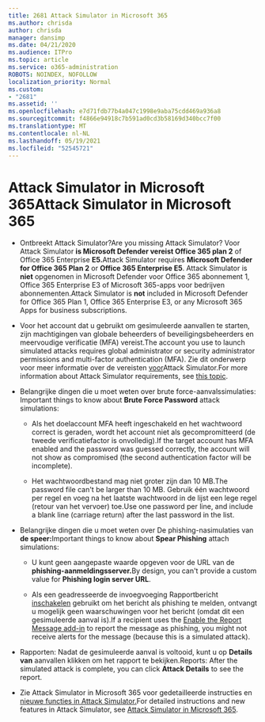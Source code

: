 ```yaml
---
title: 2681 Attack Simulator in Microsoft 365
ms.author: chrisda
author: chrisda
manager: dansimp
ms.date: 04/21/2020
ms.audience: ITPro
ms.topic: article
ms.service: o365-administration
ROBOTS: NOINDEX, NOFOLLOW
localization_priority: Normal
ms.custom:
- "2681"
ms.assetid: ''
ms.openlocfilehash: e7d71fdb77b4a047c1998e9aba75cdd469a936a8
ms.sourcegitcommit: f4866e94918c7b591ad0cd3b58169d340bcc7f00
ms.translationtype: MT
ms.contentlocale: nl-NL
ms.lasthandoff: 05/19/2021
ms.locfileid: "52545721"
---
```

# <a name="attack-simulator-in-microsoft-365"></a><span data-ttu-id="04111-102">Attack Simulator in Microsoft 365</span><span class="sxs-lookup"><span data-stu-id="04111-102">Attack Simulator in Microsoft 365</span></span>

- <span data-ttu-id="04111-103">Ontbreekt Attack Simulator?</span><span class="sxs-lookup"><span data-stu-id="04111-103">Are you missing Attack Simulator?</span></span> <span data-ttu-id="04111-104">Voor Attack Simulator **is Microsoft Defender vereist Office 365 plan 2** of Office 365 Enterprise **E5.**</span><span class="sxs-lookup"><span data-stu-id="04111-104">Attack Simulator requires **Microsoft Defender for Office 365 Plan 2** or **Office 365 Enterprise E5**.</span></span> <span data-ttu-id="04111-105">Attack Simulator is **niet** opgenomen in Microsoft Defender voor Office 365 abonnement 1, Office 365 Enterprise E3 of Microsoft 365-apps voor bedrijven abonnementen.</span><span class="sxs-lookup"><span data-stu-id="04111-105">Attack Simulator is **not** included in Microsoft Defender for Office 365 Plan 1, Office 365 Enterprise E3, or any Microsoft 365 Apps for business subscriptions.</span></span>

- <span data-ttu-id="04111-106">Voor het account dat u gebruikt om gesimuleerde aanvallen te starten, zijn machtigingen van globale beheerders of beveiligingsbeheerders en meervoudige verificatie (MFA) vereist.</span><span class="sxs-lookup"><span data-stu-id="04111-106">The account you use to launch simulated attacks requires global administrator or security administrator permissions and multi-factor authentication (MFA).</span></span> <span data-ttu-id="04111-107">Zie dit onderwerp voor meer informatie over de vereisten [voor](/microsoft-365/security/office-365-security/attack-simulator)Attack Simulator.</span><span class="sxs-lookup"><span data-stu-id="04111-107">For more information about Attack Simulator requirements, see [this topic](/microsoft-365/security/office-365-security/attack-simulator).</span></span>

- <span data-ttu-id="04111-108">Belangrijke dingen die u moet weten over brute force-aanvalssimulaties: </span><span class="sxs-lookup"><span data-stu-id="04111-108">Important things to know about **Brute Force Password** attack simulations:</span></span>

  - <span data-ttu-id="04111-109">Als het doelaccount MFA heeft ingeschakeld en het wachtwoord correct is geraden, wordt het account niet als gecompromitteerd (de tweede verificatiefactor is onvolledig).</span><span class="sxs-lookup"><span data-stu-id="04111-109">If the target account has MFA enabled and the password was guessed correctly, the account will not show as compromised (the second authentication factor will be incomplete).</span></span>

  - <span data-ttu-id="04111-110">Het wachtwoordbestand mag niet groter zijn dan 10 MB.</span><span class="sxs-lookup"><span data-stu-id="04111-110">The password file can't be larger than 10 MB.</span></span> <span data-ttu-id="04111-111">Gebruik één wachtwoord per regel en voeg na het laatste wachtwoord in de lijst een lege regel (retour van het vervoer) toe.</span><span class="sxs-lookup"><span data-stu-id="04111-111">Use one password per line, and include a blank line (carriage return) after the last password in the list.</span></span>

- <span data-ttu-id="04111-112">Belangrijke dingen die u moet weten over De phishing-nasimulaties van **de speer:**</span><span class="sxs-lookup"><span data-stu-id="04111-112">Important things to know about **Spear Phishing** attach simulations:</span></span>

  - <span data-ttu-id="04111-113">U kunt geen aangepaste waarde opgeven voor de URL van de **phishing-aanmeldingsserver.**</span><span class="sxs-lookup"><span data-stu-id="04111-113">By design, you can't provide a custom value for **Phishing login server URL**.</span></span>

  - <span data-ttu-id="04111-114">Als een geadresseerde de invoegvoeging Rapportbericht [inschakelen](/microsoft-365/security/office-365-security/enable-the-report-message-add-in) gebruikt om het bericht als phishing te melden, ontvangt u mogelijk geen waarschuwingen voor het bericht (omdat dit een gesimuleerde aanval is).</span><span class="sxs-lookup"><span data-stu-id="04111-114">If a recipient uses the [Enable the Report Message add-in](/microsoft-365/security/office-365-security/enable-the-report-message-add-in) to report the message as phishing, you might not receive alerts for the message (because this is a simulated attack).</span></span>

- <span data-ttu-id="04111-115">Rapporten: Nadat de gesimuleerde aanval is voltooid, kunt u op **Details van** aanvallen klikken om het rapport te bekijken.</span><span class="sxs-lookup"><span data-stu-id="04111-115">Reports: After the simulated attack is complete, you can click **Attack Details** to see the report.</span></span>

- <span data-ttu-id="04111-116">Zie Attack Simulator in Microsoft 365 voor gedetailleerde instructies en [nieuwe functies in Attack Simulator.](/microsoft-365/security/office-365-security/attack-simulator)</span><span class="sxs-lookup"><span data-stu-id="04111-116">For detailed instructions and new features in Attack Simulator, see [Attack Simulator in Microsoft 365](/microsoft-365/security/office-365-security/attack-simulator).</span></span>
